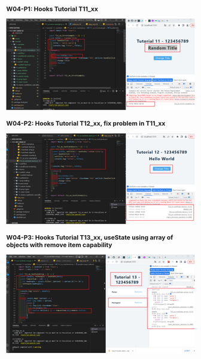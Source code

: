 ### W04-P1: Hooks Tutorial T11_xx

![](w04-p1.png)

### W04-P2: Hooks Tutorial T12_xx, fix problem in T11_xx

![](w04-p2.png)

### W04-P3: Hooks Tutorial T13_xx, useState using array of objects with remove item capability

![](w04-p3.png)

